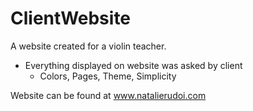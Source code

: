 # ClientWebsite
A website created for a violin teacher.
 - Everything displayed on website was asked by client
   - Colors, Pages, Theme, Simplicity
   
Website can be found at www.natalierudoi.com
